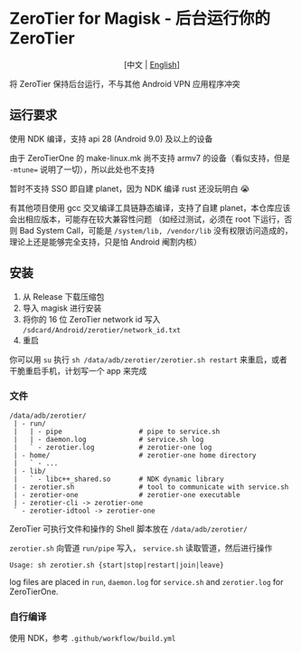 # ZeroTier for Magisk - 后台运行你的 ZeroTier

<div align="center">

[中文 | [English](https://github.com/eventlOwOp/zerotier-magisk/blob/master/README.md)]

</div>

将 ZeroTier 保持后台运行，不与其他 Android VPN 应用程序冲突

## 运行要求

使用 NDK 编译，支持 api 28 (Android 9.0) 及以上的设备

由于 ZeroTierOne 的 make-linux.mk 尚不支持 armv7 的设备（看似支持，但是 `-mtune=` 说明了一切），所以此处也不支持

暂时不支持 SSO 即自建 planet，因为 NDK 编译 rust 还没玩明白 😭

有其他项目使用 gcc 交叉编译工具链静态编译，支持了自建 planet，本仓库应该会出相应版本，可能存在较大兼容性问题
（如经过测试，必须在 root 下运行，否则 Bad System Call，可能是 `/system/lib, /vendor/lib` 没有权限访问造成的，理论上还是能够完全支持，只是怕 Android 阉割内核）

## 安装

1. 从 Release 下载压缩包
2. 导入 magisk 进行安装
3. 将你的 16 位 ZeroTier network id 写入 `/sdcard/Android/zerotier/network_id.txt`
4. 重启

你可以用 `su` 执行 `sh /data/adb/zerotier/zerotier.sh restart` 来重启，或者干脆重启手机，计划写一个 app 来完成

### 文件

```
/data/adb/zerotier/
 | - run/
 |   | - pipe                   # pipe to service.sh
 |   | - daemon.log             # service.sh log
 |   ` - zerotier.log           # zerotier-one log
 | - home/                      # zerotier-one home directory
 |   ` - ...
 | - lib/
 |   ` - libc++_shared.so       # NDK dynamic library
 | - zerotier.sh                # tool to communicate with service.sh
 | - zerotier-one               # zerotier-one executable
 | - zerotier-cli -> zerotier-one
 ` - zerotier-idtool -> zerotier-one
```

ZeroTier 可执行文件和操作的 Shell 脚本放在 `/data/adb/zerotier/`

`zerotier.sh` 向管道 `run/pipe` 写入， `service.sh` 读取管道，然后进行操作

`Usage: sh zerotier.sh {start|stop|restart|join|leave}`

log files are placed in `run`, `daemon.log` for `service.sh` and `zerotier.log` for ZeroTierOne.

### 自行编译

使用 NDK，参考 `.github/workflow/build.yml`
